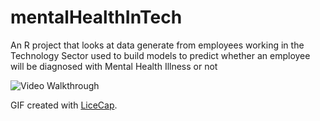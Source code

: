 # mentalHealthInTech
An R project that looks at data generate from employees working in the Technology Sector used to build models to predict whether an employee will be diagnosed with Mental Health Illness or not


<img src='https://i.imgur.com/U7Rzc3Y.gif' title='Video Walkthrough' width='' alt='Video Walkthrough' />

GIF created with [LiceCap](http://www.cockos.com/licecap/).

